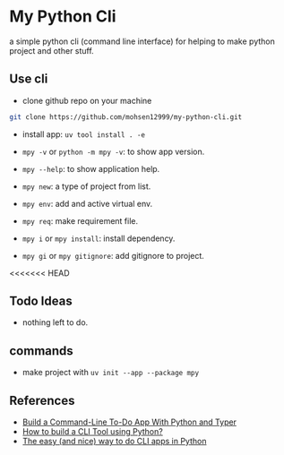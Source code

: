 # My Python Cli

a simple python cli (command line interface) for helping to make python project and other stuff.

## Use cli

- clone github repo on your machine

```sh
git clone https://github.com/mohsen12999/my-python-cli.git 
```

- install app: `uv tool install . -e`

- `mpy -v` or `python -m mpy -v`: to show app version.
- `mpy --help`: to show application help.
- `mpy new`: a type of project from list.
- `mpy env`: add and active virtual env.
- `mpy req`:  make requirement file.
- `mpy i` or `mpy install`: install dependency.
- `mpy gi` or `mpy gitignore`: add gitignore to project.

<<<<<<< HEAD

## Todo Ideas

- nothing left to do.

## commands

- make project with `uv init --app --package mpy`

## References

- [Build a Command-Line To-Do App With Python and Typer](https://realpython.com/python-typer-cli/)
- [How to build a CLI Tool using Python?](https://episyche.com/blog/how-to-build-a-cli-tool-using-python)
- [The easy (and nice) way to do CLI apps in Python](https://trstringer.com/easy-and-nice-python-cli/)
